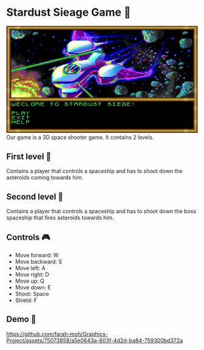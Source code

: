 
# Stardust Sieage Game 🚀
![Alt text](image-2.png)
Our game is a 3D space shooter game. It contains 2 levels.
## First level 🌌
Contains a player that controls a spaceship and has to shoot down the asteroids coming towards him.
## Second level 🤖
Contains a player that controls a spaceship and has to shoot down the boss spaceship that fires asteroids towards him.

## Controls 🎮
- Move forward: W
- Move backward: S
- Move left: A
- Move right: D
- Move up: Q
- Move down: E
- Shoot: Space
- Shield: F

## Demo 🎥
https://github.com/farah-moh/Graphics-Project/assets/75073858/a5e0643a-603f-4d2d-ba84-759300bd372a
